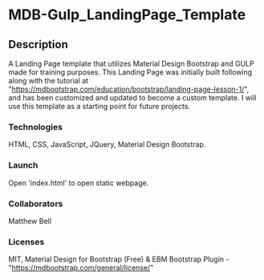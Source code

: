 # MDB-Gulp_LandingPage_Template

## Description

A Landing Page template that utilizes Material Design Bootstrap and GULP made for training purposes.  This Landing Page was initially built following along with the tutorial at "https://mdbootstrap.com/education/bootstrap/landing-page-lesson-1/", and has been customized and updated to become a custom template.  I will use this template as a starting point for future projects.

### Technologies

HTML, CSS, JavaScript, JQuery, Material Design Bootstrap.

### Launch

Open 'index.html' to open static webpage.

### Collaborators

Matthew Bell

### Licenses

MIT, Material Design for Bootstrap (Free) & EBM Bootstrap Plugin - "https://mdbootstrap.com/general/license/"
